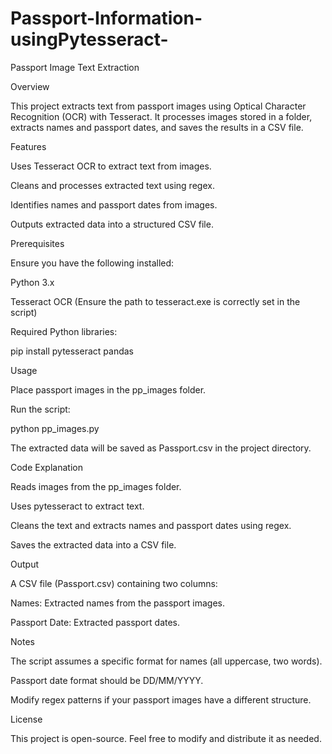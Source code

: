 # Passport-Information-usingPytesseract-

Passport Image Text Extraction

Overview

This project extracts text from passport images using Optical Character Recognition (OCR) with Tesseract. It processes images stored in a folder, extracts names and passport dates, and saves the results in a CSV file.

Features

Uses Tesseract OCR to extract text from images.

Cleans and processes extracted text using regex.

Identifies names and passport dates from images.

Outputs extracted data into a structured CSV file.

Prerequisites

Ensure you have the following installed:

Python 3.x

Tesseract OCR (Ensure the path to tesseract.exe is correctly set in the script)

Required Python libraries:

pip install pytesseract pandas

Usage

Place passport images in the pp_images folder.

Run the script:

python pp_images.py

The extracted data will be saved as Passport.csv in the project directory.

Code Explanation

Reads images from the pp_images folder.

Uses pytesseract to extract text.

Cleans the text and extracts names and passport dates using regex.

Saves the extracted data into a CSV file.

Output

A CSV file (Passport.csv) containing two columns:

Names: Extracted names from the passport images.

Passport Date: Extracted passport dates.

Notes

The script assumes a specific format for names (all uppercase, two words).

Passport date format should be DD/MM/YYYY.

Modify regex patterns if your passport images have a different structure.

License

This project is open-source. Feel free to modify and distribute it as needed.


